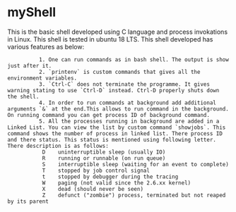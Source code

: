 # myShell
This is the basic shell developed using C language and process invokations in Linux. This shell is tested in ubuntu 18 LTS.
This shell developed has various features as below:

              1. One can run commands as in bash shell. The output is show just after it.
              2. `printenv` is custom commands that gives all the environment variables.			
              3. `Ctrl-C` does not terminate the programme. It gives warning stating to use `Ctrl-D` instead. Ctrl-D properly shuts down the shell.
              4. In order to run commands at background add additional arguments `&` at the end.This allows to run command in the background. On running command you can get process ID of background command.
              5. All the processes running in background are added in a Linked List. You can view the list by custom command `showjobs`. This command shows the number of process in linked list. There process ID and there status. This status is mentioned using following letter. There description is as follows:
               D    uninterruptible sleep (usually IO)
               R    running or runnable (on run queue)
               S    interruptible sleep (waiting for an event to complete)
               T    stopped by job control signal
               t    stopped by debugger during the tracing
               W    paging (not valid since the 2.6.xx kernel)
               X    dead (should never be seen)
               Z    defunct ("zombie") process, terminated but not reaped by its parent
